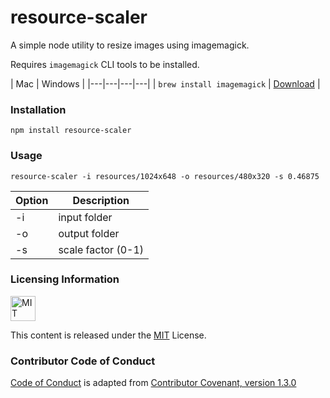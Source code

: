 # resource-scaler
A simple node utility to resize images using imagemagick.

Requires `imagemagick` CLI tools to be installed.

| Mac | Windows |
|---|---|---|---|
| `brew install imagemagick` | [Download](http://www.imagemagick.org/script/binary-releases.php#windows) |

### Installation

`npm install resource-scaler`

### Usage

`resource-scaler -i resources/1024x648 -o resources/480x320 -s 0.46875`

| Option | Description        |
|--------|--------------------|
| -i     | input folder       |
| -o     | output folder      |
| -s     | scale factor (0-1) |

### Licensing Information

<a rel="license" href="http://opensource.org/licenses/MIT">
<img alt="MIT license" height="40" src="http://upload.wikimedia.org/wikipedia/commons/c/c3/License_icon-mit.svg" /></a>

This content is released under the [MIT](http://opensource.org/licenses/MIT) License.

### Contributor Code of Conduct

[Code of Conduct](https://github.com/CoralineAda/contributor_covenant) is adapted from [Contributor Covenant, version 1.3.0](http://contributor-covenant.org/version/1/3/0/)